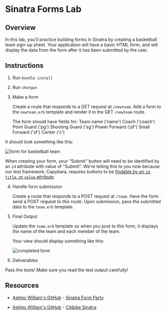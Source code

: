 # Sinatra Forms Lab

## Overview

In this lab, you'll practice building forms in Sinatra by creating a basketball
team sign-up sheet. Your application will have a basic HTML form, and will
display the data from the form after it has been submitted by the user.

## Instructions

1. Run `bundle install`

2. Run `shotgun`

3. Make a form

   Create a route that responds to a GET request at `/newteam`.
   Add a form to the `newteam.erb` template and render it in the GET `/newteam`
   route.

   The form should have fields for:
   Team name ('name')
   Coach ('coach')
   Point Guard ('pg')
   Shooting Guard ('sg')
   Power Forward ('pf')
   Small Forward ('sf')
   Center ('c')

It should look something like this:

![form for basketball team](https://curriculum-content.s3.amazonaws.com/web-development/Sinatra/basketball-form.png)

When creating your form, your "Submit" button will need to be identified by an
`id` attribute with value of "Submit". We're telling this to you now
because our test framework, Capybara, requires buttons to be
[findable by an `id`, `title`, or `value` attribute][capybara-click_button].

4. Handle form submission

   Create a route that responds to a POST request at `/team`.
   Have the form send a POST request to this route.
   Upon submission, pass the submitted data to the `team.erb` template.

5. Final Output

   Update the `team.erb` template so when you post to this form, it displays
   the name of the team and each member of the team.

   Your view should display something like this:

   ![completed form](https://curriculum-content.s3.amazonaws.com/web-development/Sinatra/basketball-results.png)

6. Deliverables

Pass the tests! Make sure you read the test output carefully!

## Resources

* [Ashley William's GitHub](https://github.com/ashleygwilliams/) - [Sinatra Form Party](https://github.com/ashleygwilliams/sinatra-form-party)

* [Ashley William's GitHub](https://github.com/ashleygwilliams/) - [Citibike Sinatra](https://github.com/ashleygwilliams/citibike-sinatra)

[capybara-click_button]: http://www.rubydoc.info/gems/capybara/Capybara%2FNode%2FActions%3Aclick_button

